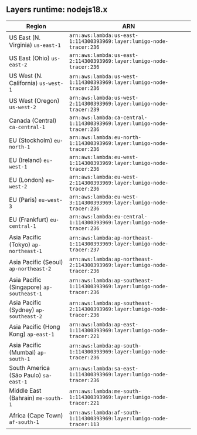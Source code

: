 Layers runtime: nodejs18.x
----
| Region | ARN |
| --- | --- |
|US East (N. Virginia)  `us-east-1`|`arn:aws:lambda:us-east-1:114300393969:layer:lumigo-node-tracer:236`|
|US East (Ohio)  `us-east-2`|`arn:aws:lambda:us-east-2:114300393969:layer:lumigo-node-tracer:236`|
|US West (N. California)  `us-west-1`|`arn:aws:lambda:us-west-1:114300393969:layer:lumigo-node-tracer:236`|
|US West (Oregon)  `us-west-2`|`arn:aws:lambda:us-west-2:114300393969:layer:lumigo-node-tracer:239`|
|Canada (Central)  `ca-central-1`|`arn:aws:lambda:ca-central-1:114300393969:layer:lumigo-node-tracer:236`|
|EU (Stockholm)  `eu-north-1`|`arn:aws:lambda:eu-north-1:114300393969:layer:lumigo-node-tracer:236`|
|EU (Ireland)  `eu-west-1`|`arn:aws:lambda:eu-west-1:114300393969:layer:lumigo-node-tracer:236`|
|EU (London)  `eu-west-2`|`arn:aws:lambda:eu-west-2:114300393969:layer:lumigo-node-tracer:236`|
|EU (Paris)  `eu-west-3`|`arn:aws:lambda:eu-west-3:114300393969:layer:lumigo-node-tracer:236`|
|EU (Frankfurt)  `eu-central-1`|`arn:aws:lambda:eu-central-1:114300393969:layer:lumigo-node-tracer:236`|
|Asia Pacific (Tokyo)  `ap-northeast-1`|`arn:aws:lambda:ap-northeast-1:114300393969:layer:lumigo-node-tracer:237`|
|Asia Pacific (Seoul)  `ap-northeast-2`|`arn:aws:lambda:ap-northeast-2:114300393969:layer:lumigo-node-tracer:236`|
|Asia Pacific (Singapore)  `ap-southeast-1`|`arn:aws:lambda:ap-southeast-1:114300393969:layer:lumigo-node-tracer:236`|
|Asia Pacific (Sydney)  `ap-southeast-2`|`arn:aws:lambda:ap-southeast-2:114300393969:layer:lumigo-node-tracer:236`|
|Asia Pacific (Hong Kong)  `ap-east-1`|`arn:aws:lambda:ap-east-1:114300393969:layer:lumigo-node-tracer:221`|
|Asia Pacific (Mumbai)  `ap-south-1`|`arn:aws:lambda:ap-south-1:114300393969:layer:lumigo-node-tracer:236`|
|South America (São Paulo)  `sa-east-1`|`arn:aws:lambda:sa-east-1:114300393969:layer:lumigo-node-tracer:236`|
|Middle East (Bahrain)  `me-south-1`|`arn:aws:lambda:me-south-1:114300393969:layer:lumigo-node-tracer:221`|
|Africa (Cape Town)  `af-south-1`|`arn:aws:lambda:af-south-1:114300393969:layer:lumigo-node-tracer:113`|
